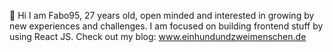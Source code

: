 👋 Hi I am Fabo95, 27 years old, open minded and interested in growing by new experiences and challenges. I am focused on building frontend stuff by using React JS. Check out my blog: www.einhundundzweimenschen.de

<!---
Fabo95/Fabo95 is a ✨ special ✨ repository because its `README.md` (this file) appears on your GitHub profile.
You can click the Preview link to take a look at your changes.
--->
